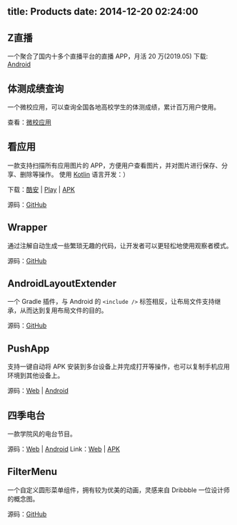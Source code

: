 title: Products
date: 2014-12-20 02:24:00
---
## Z直播
一个聚合了国内十多个直播平台的直播 APP，月活 20 万(2019.05)
下载: [Android](http://app.zhibo.at)

## 体测成绩查询
一个微校应用，可以查询全国各地高校学生的体测成绩，累计百万用户使用。

查看：[微校应用](http://weixiao.qq.com/home/app/details/10978)

## 看应用
一款支持扫描所有应用图片的 APP，方便用户查看图片，并对图片进行保存、分享、删除等操作。
使用 [Kotlin](https://kotlinlang.org/) 语言开发：）

下载：[酷安](http://www.coolapk.com/apk/com.linroid.viewit) | [Play](https://play.google.com/store/apps/details?id=com.linroid.viewit) | [APK](https://fir.im/viewIt)

源码：[GitHub](https://github.com/linroid/ViewIt)

## Wrapper
通过注解自动生成一些繁琐无趣的代码，让开发者可以更轻松地使用观察者模式。

源码：[GitHub](https://github.com/linroid/Wrapper)

## AndroidLayoutExtender
一个 Gradle 插件，与 Android 的 `<include />` 标签相反，让布局文件支持继承，从而达到复用布局文件的目的。

源码：[GitHub](https://github.com/linroid/AndroidLayoutExtender)

## PushApp
支持一键自动将 APK 安装到多台设备上并完成打开等操作，也可以复制手机应用环境到其他设备上。

源码：[Web](https://github.com/linroid/PushApp-Web) | [Android](https://github.com/linroid/PushApp-Android)

## 四季电台
一款学院风的电台节目。

源码：[Web](https://github.com/linroid/Sky31Radio-Server) | [Android](https://github.com/linroid/Sky31Radio)
Link：[Web](http://radio.sky31.com/) | [APK](http://fir.im/Sky31Radio)

## FilterMenu
一个自定义圆形菜单组件，拥有较为优美的动画，灵感来自 Dribbble 一位设计师的概念图。

源码：[GitHub](http://github.com/linroid/FilterMenu)